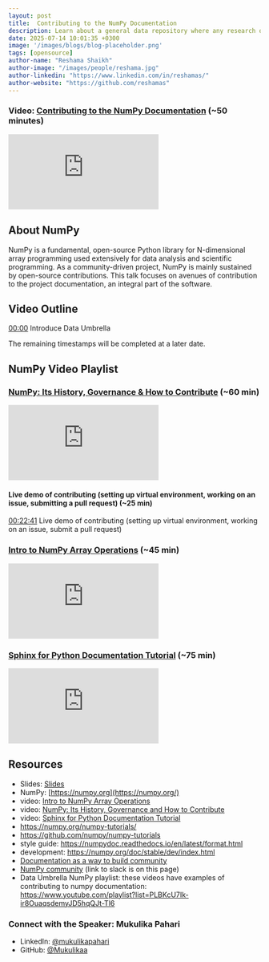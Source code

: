```yaml
---
layout: post
title:  Contributing to the NumPy Documentation
description: Learn about a general data repository where any research output can be shared and preserved for the long term, increasing its visibility and impact.
date: 2025-07-14 10:01:35 +0300
image: '/images/blogs/blog-placeholder.png'
tags: [opensource]
author-name: "Reshama Shaikh"
author-image: "/images/people/reshama.jpg"
author-linkedin: "https://www.linkedin.com/in/reshamas/"
author-website: "https://github.com/reshamas"
---
```



### Video: [Contributing to the NumPy Documentation](https://youtu.be/wZmTzfhiu34) (~50 minutes)

<p>
<iframe src="https://www.youtube.com/embed/wZmTzfhiu34" loading="lazy" frameborder="0" allowfullscreen></iframe>
</p>


## About NumPy

NumPy is a fundamental, open-source Python library for N-dimensional array programming used extensively for data analysis and scientific programming. As a community-driven project, NumPy is mainly sustained by open-source contributions. This talk focuses on avenues of contribution to the project documentation, an integral part of the software.




## Video Outline
[00:00](https://www.youtube.com/watch?v=wZmTzfhiu34) Introduce Data Umbrella

The remaining timestamps will be completed at a later date.
 
 
## NumPy Video Playlist

### [NumPy: Its History, Governance & How to Contribute](https://youtu.be/lHJqOE5j6xE)  (~60 min)
<p>
<iframe src="https://www.youtube.com/embed/lHJqOE5j6xE" loading="lazy" frameborder="0" allowfullscreen></iframe>
</p>

#### Live demo of contributing (setting up virtual environment, working on an issue, submitting a pull request) (~25 min)

[00:22:41](https://youtu.be/lHJqOE5j6xE?si=pNOPVNuxPBSn7KnJ) Live demo of contributing (setting up virtual environment, working on an issue, submit a pull request)


### [Intro to NumPy Array Operations](https://youtu.be/oud3Jd1FJ7c)  (~45 min)

<p>
<iframe src="https://www.youtube.com/embed/oud3Jd1FJ7c" loading="lazy" frameborder="0" allowfullscreen></iframe>
</p>

### [Sphinx for Python Documentation Tutorial](https://youtu.be/tXWscUSYdBs)  (~75 min)
 
 <p>
<iframe src="https://www.youtube.com/embed/tXWscUSYdBs" loading="lazy" frameborder="0" allowfullscreen></iframe>
</p>

## Resources
- <span>Slides: </span> [Slides](https://github.com/numpy/archive/blob/main/presentations/NumPy-Documentation-DataUmbrella-MPahari.pdf)
- NumPy: [https://numpy.org](https://numpy.org/)
- video: [Intro to NumPy Array Operations](https://www.youtube.com/watch?v=oud3Jd1FJ7c)
- video: [NumPy: Its History, Governance and How to Contribute](https://www.youtube.com/watch?v=lHJqOE5j6xE&feature=youtu.be)
- video: [Sphinx for Python Documentation Tutorial](https://youtu.be/tXWscUSYdBs)
- https://numpy.org/numpy-tutorials/
- https://github.com/numpy/numpy-tutorials
- style guide: https://numpydoc.readthedocs.io/en/latest/format.html
- development: https://numpy.org/doc/stable/dev/index.html
- [Documentation as a way to build community](https://labs.quansight.org/blog/2020/03/documentation-as-a-way-to-build-community)
- [NumPy community](https://numpy.org/contribute/) (link to slack is on this page) 
- Data Umbrella NumPy playlist: these videos have examples of contributing to numpy documentation: 
https://www.youtube.com/playlist?list=PLBKcU7Ik-ir8OuaqsdemyJD5hqQJt-Tl6

 

### Connect with the Speaker: Mukulika Pahari
- LinkedIn: [@mukulikapahari](https://www.linkedin.com/in/mukulikapahari/)
- GitHub: [@Mukulikaa](https://github.com/Mukulikaa)